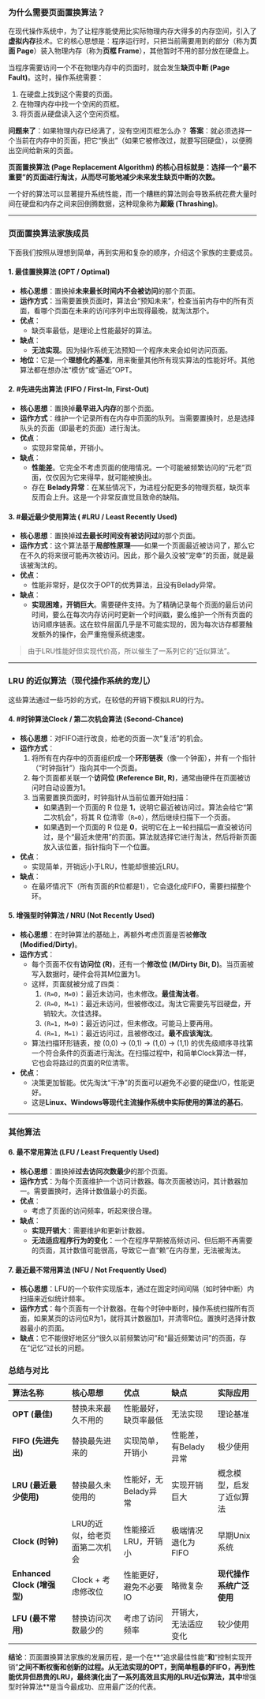
### 为什么需要页面置换算法？

在现代操作系统中，为了让程序能使用比实际物理内存大得多的内存空间，引入了**虚拟内存**技术。它的核心思想是：程序运行时，只把当前需要用到的部分（称为**页面 Page**）装入物理内存（称为**页框 Frame**），其他暂时不用的部分放在硬盘上。

当程序需要访问一个不在物理内存中的页面时，就会发生**缺页中断 (Page Fault)**。这时，操作系统需要：
1.  在硬盘上找到这个需要的页面。
2.  在物理内存中找一个空闲的页框。
3.  将页面从硬盘读入这个空闲页框。

**问题来了**：如果物理内存已经满了，没有空闲页框怎么办？
**答案**：就必须选择一个当前在内存中的页面，把它“换出”（如果它被修改过，就要写回硬盘），以便腾出空间给新来的页面。

**页面置换算法 (Page Replacement Algorithm) 的核心目标就是：选择一个“最不重要”的页面进行淘汰，从而尽可能地减少未来发生缺页中断的次数。**

一个好的算法可以显著提升系统性能，而一个糟糕的算法则会导致系统花费大量时间在硬盘和内存之间来回倒腾数据，这种现象称为**颠簸 (Thrashing)**。

---

### 页面置换算法家族成员

下面我们按照从理想到简单，再到实用和复杂的顺序，介绍这个家族的主要成员。

#### 1. 最佳置换算法 (OPT / Optimal)

*   **核心思想**：置换掉**未来最长时间内不会被访问**的那个页面。
*   **运作方式**：当需要置换页面时，算法会“预知未来”，检查当前内存中的所有页面，看哪个页面在未来的访问序列中出现得最晚，就淘汰那个。
*   **优点**：
    *   缺页率最低，是理论上性能最好的算法。
*   **缺点**：
    *   **无法实现**。因为操作系统无法预知一个程序未来会如何访问页面。
*   **地位**：它是一个**理想化的基准**，用来衡量其他所有现实算法的性能好坏。其他算法都在想办法“模仿”或“逼近”OPT。

#### 2. #先进先出算法 (FIFO / First-In, First-Out)

*   **核心思想**：置换掉**最早进入内存**的那个页面。
*   **运作方式**：维护一个记录所有在内存中页面的队列。当需要置换时，总是选择队头的页面（即最老的页面）进行淘汰。
*   **优点**：
    *   实现非常简单，开销小。
*   **缺点**：
    *   **性能差**。它完全不考虑页面的使用情况。一个可能被频繁访问的“元老”页面，仅仅因为它来得早，就可能被换出。
    *   存在 **Belady异常**：在某些情况下，为进程分配更多的物理页框，缺页率反而会上升。这是一个非常反直觉且致命的缺陷。

#### 3. #最近最少使用算法 ( #LRU / Least Recently Used)

*   **核心思想**：置换掉**过去最长时间没有被访问过**的那个页面。
*   **运作方式**：这个算法基于**局部性原理**——如果一个页面最近被访问了，那么它在不久的将来很可能再次被访问。因此，那个最久没被“宠幸”的页面，就是最该被淘汰的。
*   **优点**：
    *   性能非常好，是仅次于OPT的优秀算法，且没有Belady异常。
*   **缺点**：
    *   **实现困难，开销巨大**。需要硬件支持。为了精确记录每个页面的最后访问时间，要么在每次内存访问时更新一个时间戳，要么维护一个所有页面的访问顺序链表。这在软件层面几乎是不可能实现的，因为每次访存都要触发额外的操作，会严重拖慢系统速度。

> 由于LRU性能好但实现代价高，所以催生了一系列它的“近似算法”。

---

### LRU 的近似算法（现代操作系统的宠儿）

这些算法通过一些巧妙的方式，在较低的开销下模拟LRU的行为。

#### 4. #时钟算法Clock / 第二次机会算法 (Second-Chance)

*   **核心思想**：对FIFO进行改良，给老的页面一次“复活”的机会。
*   **运作方式**：
    1.  将所有在内存中的页面组织成一个**环形链表**（像一个钟面），并有一个指针（“时钟指针”）指向其中一个页面。
    2.  每个页面都关联一个**访问位 (Reference Bit, R)**，通常由硬件在页面被访问时自动设置为1。
    3.  当需要置换页面时，时钟指针从当前位置开始扫描：
        *   如果遇到一个页面的 R 位是 **1**，说明它最近被访问过。算法会给它“第二次机会”，将其 R 位清零（`R=0`），然后继续扫描下一个页面。
        *   如果遇到一个页面的 R 位是 **0**，说明它在上一轮扫描后一直没被访问过，是个“最近未使用”的页面。算法就选择它进行淘汰，然后将新页面放入该位置，指针指向下一个位置。
*   **优点**：
    *   实现简单，开销远小于LRU，性能却很接近LRU。
*   **缺点**：
    *   在最坏情况下（所有页面的R位都是1），它会退化成FIFO，需要扫描整个环。

#### 5. 增强型时钟算法 / NRU (Not Recently Used)

*   **核心思想**：在时钟算法的基础上，再额外考虑页面是否被**修改 (Modified/Dirty)**。
*   **运作方式**：
    *   每个页面不仅有**访问位 (R)**，还有一个**修改位 (M/Dirty Bit, D)**。当页面被写入数据时，硬件会将其M位置为1。
    *   这样，页面就被分成了四类：
        1.  `(R=0, M=0)`：最近未访问，也未修改。**最佳淘汰者**。
        2.  `(R=0, M=1)`：最近未访问，但被修改过。淘汰它需要先写回硬盘，开销较大。次佳选择。
        3.  `(R=1, M=0)`：最近访问过，但未修改。可能马上要再用。
        4.  `(R=1, M=1)`：最近访问过，且被修改过。**最不应该淘汰**。
    *   算法扫描环形链表，按 (0,0) -> (0,1) -> (1,0) -> (1,1) 的优先级顺序寻找第一个符合条件的页面进行淘汰。在扫描过程中，和简单Clock算法一样，它也会将路过的页面的R位清零。
*   **优点**：
    *   决策更加智能。优先淘汰“干净”的页面可以避免不必要的硬盘I/O，性能更好。
    *   这是**Linux、Windows等现代主流操作系统中实际使用的算法的基石**。

---

### 其他算法

#### 6. 最不常用算法 (LFU / Least Frequently Used)

*   **核心思想**：置换掉**过去访问次数最少**的那个页面。
*   **运作方式**：为每个页面维护一个访问计数器。每次页面被访问，其计数器加一。需要置换时，选择计数值最小的页面。
*   **优点**：
    *   考虑了页面的访问频率，听起来很合理。
*   **缺点**：
    *   **实现开销大**：需要维护和更新计数器。
    *   **无法适应程序行为的变化**：一个在程序早期被高频访问、但后期不再需要的页面，其计数值可能很高，导致它一直“赖”在内存里，无法被淘汰。

#### 7. 最近最不常用算法 (NFU / Not Frequently Used)

*   **核心思想**：LFU的一个软件实现版本，通过在固定时间间隔（如时钟中断）内扫描来近似统计频率。
*   **运作方式**：每个页面有一个计数器。在每个时钟中断时，操作系统扫描所有页面，如果某页的访问位R为1，就将其计数器加1，并清零R位。置换时选择计数器最小的页面。
*   **缺点**：它不能很好地区分“很久以前频繁访问”和“最近频繁访问”的页面，存在“记忆”过长的问题。

### 总结与对比

| 算法名称 | 核心思想 | 优点 | 缺点 | 实际应用 |
| :--- | :--- | :--- | :--- | :--- |
| **OPT (最佳)** | 替换未来最久不用的 | 性能最好，缺页率最低 | 无法实现 | 理论基准 |
| **FIFO (先进先出)** | 替换最先进来的 | 实现简单，开销小 | 性能差，有Belady异常 | 极少使用 |
| **LRU (最近最少使用)** | 替换最久未使用的 | 性能好，无Belady异常 | 实现开销巨大 | 概念模型，启发了近似算法 |
| **Clock (时钟)** | LRU的近似，给老页面第二次机会 | 性能接近LRU，开销小 | 极端情况退化为FIFO | 早期Unix系统 |
| **Enhanced Clock (增强型)** | Clock + 考虑修改位 | 性能更好，避免不必要IO | 略微复杂 | **现代操作系统广泛使用** |
| **LFU (最不常用)** | 替换访问次数最少的 | 考虑了访问频率 | 开销大，无法适应变化 | 较少使用 |

**结论**：页面置换算法家族的发展历程，是一个在**“追求最佳性能”**和**“控制实现开销”**之间不断权衡和创新的过程。从无法实现的OPT，到简单粗暴的FIFO，再到性能优异但昂贵的LRU，最终演化出了一系列高效且实用的LRU近似算法，其中**增强型时钟算法**是当今最成功、应用最广泛的代表。